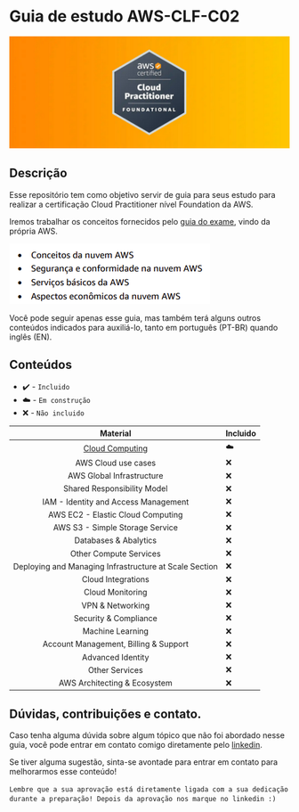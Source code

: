 # Guia de estudo AWS-CLF-C02
![CLF-C02 logo](/imgs/aws-clf-c02.png "Certification logo")

## Descrição
Esse repositório tem como objetivo servir de guia para seus estudo para realizar a certificação Cloud Practitioner nível Foundation da AWS.

Iremos trabalhar os conceitos fornecidos pelo [guia do exame](https://aws.amazon.com/pt/certification/certified-cloud-practitioner/), vindo da própria AWS.

![Conceitos do Exame](/imgs/conceitos-exame.png)

Você pode seguir apenas esse guia, mas também terá alguns outros conteúdos indicados para auxiliá-lo, tanto em português (PT-BR) quando inglês (EN).

## Conteúdos
* ✔️ - `Incluido`
* ☁️ - `Em construção`
* ❌ - `Não incluido`

| Material                                               | Incluido |
|:------------------------------------------------------:|----------|
| [Cloud Computing](./conteudos/cloud_computing.md)      |    ☁️    |
| AWS Cloud use cases                                    |    ❌    |
| AWS Global Infrastructure                              |    ❌    |
| Shared Responsibility Model                            |    ❌    |
| IAM - Identity and Access Management                   |    ❌    |
| AWS EC2 - Elastic Cloud Computing                      |    ❌    |
| AWS S3 - Simple Storage Service                        |    ❌    |
| Databases & Abalytics                                  |    ❌    |
| Other Compute Services                                 |    ❌    |
| Deploying and Managing Infrastructure at Scale Section |    ❌    |
| Cloud Integrations                                     |    ❌    |
| Cloud Monitoring                                       |    ❌    |
| VPN & Networking                                       |    ❌    |
| Security & Compliance                                  |    ❌    |
| Machine Learning                                       |    ❌    |
| Account Management, Billing & Support                  |    ❌    |
| Advanced Identity                                      |    ❌    |
| Other Services                                         |    ❌    |
| AWS Architecting & Ecosystem                           |    ❌    |

## Dúvidas, contribuições e contato.

Caso tenha alguma dúvida sobre algum tópico que não foi abordado nesse guia, você pode entrar em contato comigo diretamente pelo [linkedin](https://www.linkedin.com/in/luis-ricardo-palharini-539296228/).

Se tiver alguma sugestão, sinta-se avontade para entrar em contato para melhorarmos esse conteúdo!

`Lembre que a sua aprovação está diretamente ligada com a sua dedicação durante a preparação! Depois da aprovação nos marque no linkedin :)`